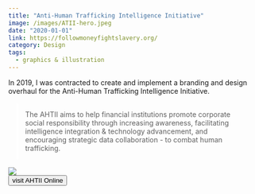 ```yaml
---
title: "Anti-Human Trafficking Intelligence Initiative"
image: /images/ATII-hero.jpeg
date: "2020-01-01"
link: https://followmoneyfightslavery.org/
category: Design
tags:
  - graphics & illustration
---
```


<script>
import Button from '$lib/components/Buttons/Button.svelte'
</script>

In 2019, I was contracted to create and implement a branding and design overhaul for the Anti-Human Trafficking Intelligence Initiative.

<blockquote style="border-left: 4px solid white; padding: 1em; margin: 1rem;">
The AHTII aims to help financial institutions promote corporate social responsibility through increasing awareness, facilitating intelligence integration & technology advancement, and encouraging strategic data collaboration - to combat human trafficking.
</blockquote>
<div class="flex">
  <img src="/images/ATII_logo.png" class="w-1/2" />
    <div class="flex items-center">
      <button class="p-4 border-2 border-medium-gray hover:bg-medium-gray active:bg-medium-gray focus:bg-medium-gray" > visit AHTII Online</button>
    </div>
</div>
